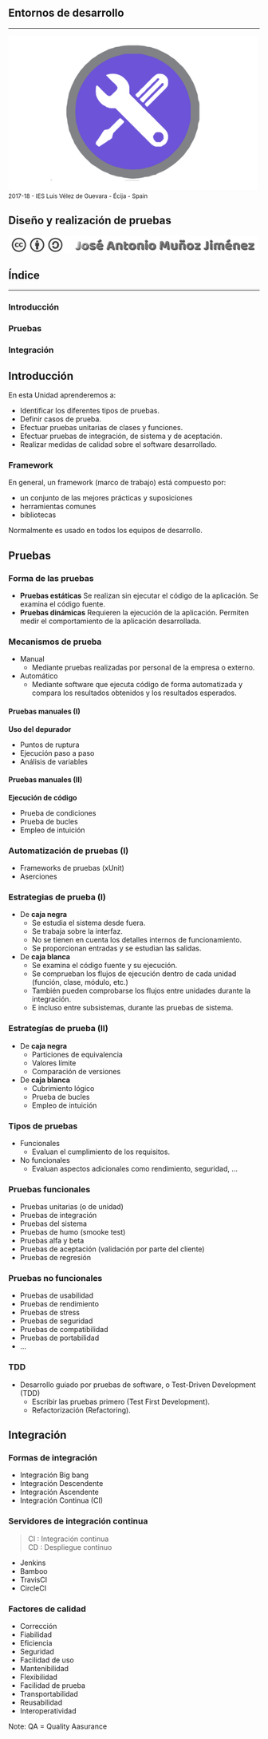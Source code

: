 <!---
Ejemplos

<video class="stretch" controls><source src="http://clips.vorwaerts-gmbh.de/big_buck_bunny.mp4" type="video/mp4"></video>
<iframe width="560" height="315" src="https://www.youtube.com/embed/3RBq-WlL4cU" frameborder="0" allowfullscreen></iframe>

slide: data-background="#ff0000" 
element: class="fragment" data-fragment-index="1"
-->
## Entornos de desarrollo
---
![Entornos de desarrollo](assets/entornosdesarrollo.png)
<small> 2017-18 - IES Luis Vélez de Guevara - Écija - Spain </small>


## Diseño y realización de pruebas

[![cc-by-sa](assets/cc-by-sa.png)](http://creativecommons.org/licenses/by-sa/4.0/)


## Índice
--- 
### Introducción
### Pruebas
### Integración

<!--- Note: Nota a pie de página. -->



## Introducción


En esta Unidad aprenderemos a:

- Identificar los diferentes tipos de pruebas.
- Definir casos de prueba.
- Efectuar pruebas unitarias de clases y funciones.
- Efectuar pruebas de integración, de sistema y de aceptación.
- Realizar medidas de calidad sobre el software desarrollado.


### Framework

En general, un framework (marco de trabajo) está compuesto por:

- un conjunto de las mejores prácticas y suposiciones
- herramientas comunes
- bibliotecas 

Normalmente es usado en todos los equipos de desarrollo.



## Pruebas


### Forma de las pruebas

- __Pruebas estáticas__
  Se realizan sin ejecutar el código de la aplicación. Se examina el código fuente.
- __Pruebas dinámicas__
  Requieren la ejecución de la aplicación. Permiten medir el comportamiento de la aplicación desarrollada.


### Mecanismos de prueba

- Manual
  - Mediante pruebas realizadas por personal de la empresa o externo.
- Automático
  - Mediante software que ejecuta código de forma automatizada y compara los resultados obtenidos y los resultados esperados.


#### Pruebas manuales (I)

__Uso del depurador__

- Puntos de ruptura
- Ejecución paso a paso
- Análisis de variables


#### Pruebas manuales (II)

__Ejecución de código__

- Prueba de condiciones
- Prueba de bucles
- Empleo de intuición


### Automatización de pruebas (I)

- Frameworks de pruebas (xUnit)
- Aserciones



### Estrategias de prueba (I)

- De __caja negra__
  - Se estudia el sistema desde fuera.
  - Se trabaja sobre la interfaz.
  - No se tienen en cuenta los detalles internos de funcionamiento.
  - Se proporcionan entradas y se estudian las salidas.
- De __caja blanca__
  - Se examina el código fuente y su ejecución.
  - Se comprueban los flujos de ejecución dentro de cada unidad (función, clase, módulo, etc.) 
  - También pueden comprobarse los flujos entre unidades durante la integración.
  - E incluso entre subsistemas, durante las pruebas de sistema.


### Estrategías de prueba (II)

- De __caja negra__
  - Particiones de equivalencia
  - Valores límite
  - Comparación de versiones
- De __caja blanca__
  - Cubrimiento lógico
  - Prueba de bucles
  - Empleo de intuición


### Tipos de pruebas

- Funcionales
  - Evaluan el cumplimiento de los requisitos.
- No funcionales
  - Evaluan aspectos adicionales como rendimiento, seguridad, ... 


### Pruebas funcionales

- Pruebas unitarias (o de unidad)
- Pruebas de integración 
- Pruebas del sistema
- Pruebas de humo (smooke test)
- Pruebas alfa y beta
- Pruebas de aceptación (validación por parte del cliente)
- Pruebas de regresión


### Pruebas no funcionales

- Pruebas de usabilidad
- Pruebas de rendimiento
- Pruebas de stress
- Pruebas de seguridad
- Pruebas de compatibilidad
- Pruebas de portabilidad
- ...


### TDD

- Desarrollo guiado por pruebas de software, o Test-Driven Development (TDD) 
  - Escribir las pruebas primero (Test First Development).
  - Refactorización (Refactoring).



## Integración


### Formas de integración

- Integración Big bang
- Integración Descendente
- Integración Ascendente
- Integración Continua (CI)


### Servidores de integración continua

> CI : Integración continua  
> CD : Despliegue continuo

- Jenkins
- Bamboo
- TravisCI
- CircleCI


### Factores de calidad

- Corrección
- Fiabilidad
- Eficiencia
- Seguridad
- Facilidad de uso
- Mantenibilidad
- Flexibilidad
- Facilidad de prueba
- Transportabilidad
- Reusabilidad
- Interoperatividad

Note: QA = Quality Aasurance
